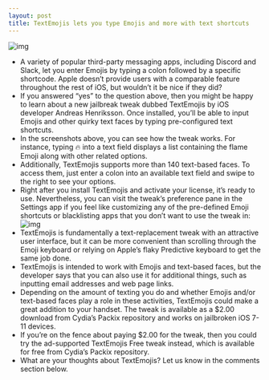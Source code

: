 ```yaml
---
layout: post
title: TextEmojis lets you type Emojis and more with text shortcuts
---
```

![img](http://media.idownloadblog.com/wp-content/uploads/2018/07/TextEmojis.jpg)
* A variety of popular third-party messaging apps, including Discord and Slack, let you enter Emojis by typing a colon followed by a specific shortcode. Apple doesn’t provide users with a comparable feature throughout the rest of iOS, but wouldn’t it be nice if they did?
* If you answered “yes” to the question above, then you might be happy to learn about a new jailbreak tweak dubbed TextEmojis by iOS developer Andreas Henriksson. Once installed, you’ll be able to input Emojis and other quirky text faces by typing pre-configured text shortcuts.
* In the screenshots above, you can see how the tweak works. For instance, typing :fire: into a text field displays a list containing the flame Emoji along with other related options.
* Additionally, TextEmojis supports more than 140 text-based faces. To access them, just enter a colon into an available text field and swipe to the right to see your options.
* Right after you install TextEmojis and activate your license, it’s ready to use. Nevertheless, you can visit the tweak’s preference pane in the Settings app if you feel like customizing any of the pre-defined Emoji shortcuts or blacklisting apps that you don’t want to use the tweak in:
![img](http://media.idownloadblog.com/wp-content/uploads/2018/07/TextEmojis-Prefs.jpg)
* TextEmojis is fundamentally a text-replacement tweak with an attractive user interface, but it can be more convenient than scrolling through the Emoji keyboard or relying on Apple’s flaky Predictive keyboard to get the same job done.
* TextEmojis is intended to work with Emojis and text-based faces, but the developer says that you can also use it for additional things, such as inputting email addresses and web page links.
* Depending on the amount of texting you do and whether Emojis and/or text-based faces play a role in these activities, TextEmojis could make a great addition to your handset. The tweak is available as a $2.00 download from Cydia’s Packix repository and works on jailbroken iOS 7-11 devices.
* If you’re on the fence about paying $2.00 for the tweak, then you could try the ad-supported TextEmojis Free tweak instead, which is available for free from Cydia’s Packix repository.
* What are your thoughts about TextEmojis? Let us know in the comments section below.

